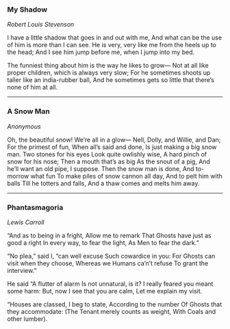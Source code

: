 ### My Shadow
*Robert Louis Stevenson*

I have a little shadow that goes in and out with me,
And what can be the use of him is more than I can see.
He is very, very like me from the heels up to the head;
And I see him jump before me, when I jump into my bed.

The funniest thing about him is the way he likes to grow—
Not at all like proper children, which is always very slow;
For he sometimes shoots up taller like an india-rubber ball,
And he sometimes gets so little that there’s none of him at all.

---

### A Snow Man
*Anonymous*

Oh, the beautiful snow!
We’re all in a glow—
Nell, Dolly, and Willie, and Dan;
For the primest of fun,
When all’s said and done,
Is just making a big snow man.
Two stones for his eyes
Look quite owlishly wise,
A hard pinch of snow for his nose;
Then a mouth that’s as big
As the snout of a pig,
And he’ll want an old pipe, I suppose.
Then the snow man is done,
And to-morrow what fun
To make piles of snow cannon all day,
And to pelt him with balls
Till he totters and falls,
And a thaw comes and melts him away.

---

### Phantasmagoria
*Lewis Carroll*

“And as to being in a fright,
Allow me to remark
That Ghosts have just as good a right
In every way, to fear the light,
As Men to fear the dark.”

“No plea,” said I, “can well excuse
Such cowardice in you:
For Ghosts can visit when they choose,
Whereas we Humans ca’n’t refuse
To grant the interview.”

He said “A flutter of alarm
Is not unnatural, is it?
I really feared you meant some harm:
But, now I see that you are calm,
Let me explain my visit.

“Houses are classed, I beg to state,
According to the number
Of Ghosts that they accommodate:
(The Tenant merely counts as weight,
With Coals and other lumber).